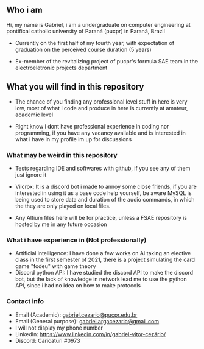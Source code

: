 ## Who i am

Hi, my name is Gabriel, i am a undergraduate on computer engineering at pontifical catholic university of Paraná (pucpr) in Paraná, Brazil

- Currently on the first half of my fourth year, with expectation of graduation on the perceived course duration (5 years)

- Ex-member of the revitalizing project of pucpr's formula SAE team in the electroeletronic projects department

## What you will find in this repository

- The chance of you finding any professional level stuff in here is very low, most of what i code and produce in here is currently at amateur, academic level

- Right know i dont have professional experience in coding nor programming, if you have any vacancy available and is interested in what i have in my profile im up for             discussions  

### What may be weird in this repository


- Tests regarding IDE and softwares with github, if you see any of them just ignore it

- Vilcrox: It is a discord bot i made to annoy some close friends, if you are interested in using it as a base code help yourself,
  be aware MySQL is being used to store data and duration of the audio commands, in which the they are only played on local files.

- Any Altium files here will be for practice, unless a FSAE repository is hosted by me in any future occasion

### What i have experience in (**Not professionally**)

- Artificial intelligence: I have done a few works on AI taking an elective class in the first semester of 2021, there is a project simulating the card game "fodeu" with game 
  theory
- Discord python API: I have studied the discord API to make the discord bot, but the lack of knowledge in network lead me to use the python API, since i had no idea on how to
  make protocols

### Contact info
  - Email (Academic): gabriel.cezario@pucpr.edu.br
  - Email (General purpose): gabriel.argacezario@gmail.com
  - I will not display my phone number
  - LinkedIn: https://www.linkedin.com/in/gabriel-vitor-cezário/
  - Discord: Caricaturi #0973

